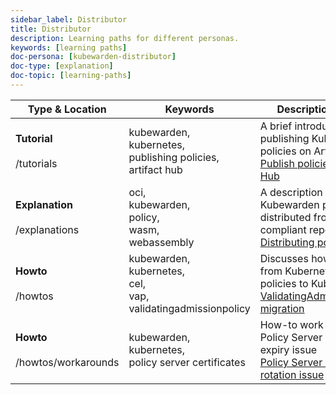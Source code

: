```yaml
---
sidebar_label: Distributor
title: Distributor
description: Learning paths for different personas.
keywords: [learning paths]
doc-persona: [kubewarden-distributor]
doc-type: [explanation]
doc-topic: [learning-paths]
---
```


|Type & Location|Keywords|Description & Title|
|-|-|-|
|<strong>Tutorial</strong><br/><br/>/tutorials|kubewarden,<br/>kubernetes,<br/>publishing policies,<br/>artifact hub|A brief introduction to publishing Kubewarden policies on Artifact Hub.<br/>[Publish policies to Artifact Hub](../tutorials/publish-policy-to-artifact-hub.md)|
|<strong>Explanation</strong><br/><br/>/explanations|oci,<br/>kubewarden,<br/>policy,<br/>wasm,<br/>webassembly|A description of how Kubewarden policies are distributed from OCI-compliant repositories.<br/>[Distributing policies](../explanations/distributing-policies.md)|
|<strong>Howto</strong><br/><br/>/howtos|kubewarden,<br/>kubernetes,<br/>cel,<br/>vap,<br/>validatingadmissionpolicy|Discusses how to migrate from Kubernetes VAP policies to Kubewarden.<br/>[ValidatingAdmissionPolicy migration](../howtos/vap-migration.md)|
|<strong>Howto</strong><br/><br/>/howtos/workarounds|kubewarden,<br/>kubernetes,<br/>policy server certificates|How-to work around Policy Server certificate expiry issue<br/>[Policy Server certificate rotation issue](../howtos/workarounds/policy-server-certificate-expiry.md)|
